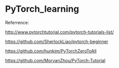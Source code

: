 # PyTorch_learning

Referrence:

http://www.pytorchtutorial.com/pytorch-tutorials-list/

https://github.com/SherlockLiao/pytorch-beginner

https://github.com/hunkim/PyTorchZeroToAll

https://github.com/MorvanZhou/PyTorch-Tutorial
